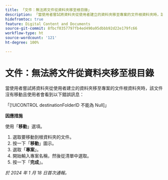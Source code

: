 ```yaml
---
title: 「文件：無法將文件從資料夾移至根目錄」
description: 「當使用者嘗試將資料夾從使用者建立的資料夾移至專案的文件根資料夾時，該文件沒有移動且使用者會看到錯誤訊息。」
hidefromtoc: true
feature: Digital Content and Documents
source-git-commit: 8fbcf0357797fb4ed490a95dbbb92d22e179fc66
workflow-type: ht
source-wordcount: '121'
ht-degree: 100%

---
```



# 文件：無法將文件從資料夾移至根目錄

當使用者嘗試將資料夾從使用者建立的資料夾移至專案的文件根資料夾時，該文件沒有移動且使用者會看到以下錯誤訊息：

「[!UICONTROL destinationFolderlD 不能為 Null]」

**因應措施**

使用「**移動**」選項。

1. 選取要移動到根資料夾的文件。
1. 按一下「**移動**」圖示。
1. 選取「**專案**」。
1. 開始輸入專案名稱，然後從清單中選取。
1. 按一下「**完成**」。

_於 2024 年 1 月 18 日首次通報。_
